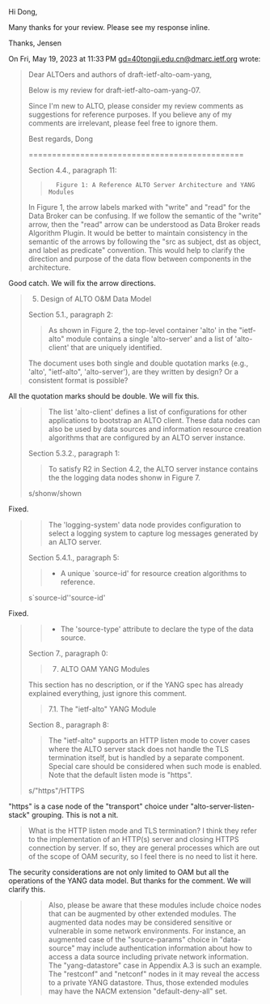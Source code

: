 Hi Dong,

Many thanks for your review. Please see my response inline.

Thanks,
Jensen


On Fri, May 19, 2023 at 11:33 PM <gd=40tongji.edu.cn@dmarc.ietf.org> wrote:

> Dear ALTOers and authors of draft-ietf-alto-oam-yang,
>
> Below is my review for draft-ietf-alto-oam-yang-07.
>
> Since I'm new to ALTO, please consider my review comments as suggestions
> for reference purposes.
> If you believe any of my comments are irrelevant, please feel free to
> ignore them.
>
> Best regards,
> Dong
>
>
> ==============================================
>
>
> Section 4.4., paragraph 11:
>
> >       Figure 1: A Reference ALTO Server Architecture and YANG Modules
>
>   In Figure 1, the arrow labels marked with "write" and "read"
>   for the Data Broker can be confusing. If we follow the semantic
>   of the "write" arrow, then the "read" arrow can be understood as
>   Data Broker reads Algorithm Plugin. It would be better to maintain
>   consistency in the semantic of the arrows by following the "src as
>   subject, dst as object, and label as predicate" convention. This
>   would help to clarify the direction and purpose of the data flow
>   between components in the architecture.
>

Good catch. We will fix the arrow directions.


>  5.  Design of ALTO O&M Data Model
>
>
> Section 5.1., paragraph 2:
>
> >    As shown in Figure 2, the top-level container 'alto' in the "ietf-
> >    alto" module contains a single 'alto-server' and a list of 'alto-
> >    client' that are uniquely identified.
>
>   The document uses both single and double quotation marks (e.g.,
>   'alto', "ietf-alto", 'alto-server'), are they written by design? Or
>   a consistent format is possible?
>

All the quotation marks should be double. We will fix this.


> >    The list 'alto-client' defines a list of configurations for other
> >    applications to bootstrap an ALTO client.  These data nodes can also
> >    be used by data sources and information resource creation algorithms
> >    that are configured by an ALTO server instance.
>
>
> Section 5.3.2., paragraph 1:
>
> >    To satisfy R2 in Section 4.2, the ALTO server instance contains the
> >    the logging data nodes shonw in Figure 7.
>
>   s/shonw/shown
>

Fixed.


> >    The 'logging-system' data node provides configuration to select a
> >    logging system to capture log messages generated by an ALTO server.
>
>
> Section 5.4.1., paragraph 5:
>
> >    *  A unique `source-id' for resource creation algorithms to
> >       reference.
>
>   s\`source-id'\'source-id'
>

Fixed.


> >    *  The 'source-type' attribute to declare the type of the data
> >       source.
>
>
> Section 7., paragraph 0:
>
> > 7.  ALTO OAM YANG Modules
>
>   This section has no description, or if the YANG spec has already
>   explained everything, just ignore this comment.
> > 7.1.  The "ietf-alto" YANG Module
>
>
> Section 8., paragraph 8:
>
> >    The "ietf-alto" supports an HTTP listen mode to cover cases where the
> >    ALTO server stack does not handle the TLS termination itself, but is
> >    handled by a separate component.  Special care should be considered
> >    when such mode is enabled.  Note that the default listen mode is
> >    "https".
>
>   s/"https"/HTTPS
>

"https" is a case node of the "transport" choice under
"alto-server-listen-stack" grouping. This is not a nit.


>
>   What is the HTTP listen mode and TLS termination? I think they refer to
> the implementation of an HTTP(s) server and closing HTTPS connection by
> server.
>  If so, they are general processes which are out of the scope of OAM
> security,
>  so I feel there is no need to list it here.
>

The security considerations are not only limited to OAM but all the
operations of the YANG data model. But thanks for the comment. We will
clarify this.


> >    Also, please be aware that these modules include choice nodes that
> >    can be augmented by other extended modules.  The augmented data nodes
> >    may be considered sensitive or vulnerable in some network
> >    environments.  For instance, an augmented case of the "source-params"
> >    choice in "data-source" may include authentication information about
> >    how to access a data source including private network information.
> >    The "yang-datastore" case in Appendix A.3 is such an example.  The
> >    "restconf" and "netconf" nodes in it may reveal the access to a
> >    private YANG datastore.  Thus, those extended modules may have the
> >    NACM extension "default-deny-all" set.
